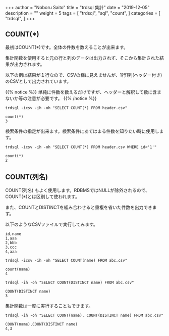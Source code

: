 +++
author = "Noboru Saito"
title = "trdsql 集計"
date = "2019-12-05"
description = ""
weight = 5
tags = [
    "trdsql",
    "sql",
    "count",
]
categories = [
    "trdsql",
]
+++

## COUNT(*)

最初はCOUNT(*)です。全体の件数を数えることが出来ます。

集計関数を使用すると元の行と列のデータは出力されず、そこから集計された結果が出力されます。

以下の例は結果が１行なので、CSVの様に見えませんが、1行1列(ヘッダー付き)のCSVとして出力されています。

{{% notice %}}
単純に件数を数えるだけですが、ヘッダーと解釈して数に含まないか等の注意が必要です。
{{% /notice %}}

```console
trdsql -icsv -ih -oh "SELECT COUNT(*) FROM header.csv"
```
```
count(*)
3
```

検索条件の指定が出来ます。検索条件にあてはまる件数を知りたい時に使用します。

```console
trdsql -icsv -ih -oh "SELECT COUNT(*) FROM header.csv WHERE id<'1'"
```
```
count(*)
2
```

## COUNT(列名)

COUNT(列名) もよく使用します。RDBMSではNULLが除外されるので、COUNT(*)とは区別して使われます。

また、COUNTとDISTINCTを組み合わせると重複を省いた件数を出力できます。

以下のようなCSVファイルで実行してみます。

```abc.csv
id,name
1,aaa
2,bbb
3,ccc
4,aaa
```

```console
trdsql -icsv -ih -oh "SELECT COUNT(name) FROM abc.csv"
```
```
count(name)
4
```

```console
trdsql -ih -oh "SELECT COUNT(DISTINCT name) FROM abc.csv"
```
```
COUNT(DISTINCT name)
3
```

集計関数は一度に実行することもできます。

```console
trdsql -ih -oh "SELECT COUNT(name), COUNT(DISTINCT name) FROM abc.csv"
```
```
COUNT(name),COUNT(DISTINCT name)
4,3
```
